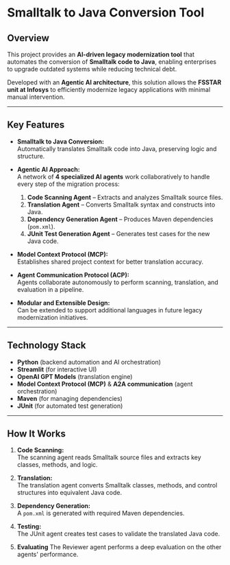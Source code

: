 # Smalltalk to Java Conversion Tool

## Overview
This project provides an **AI-driven legacy modernization tool** that automates the conversion of **Smalltalk code to Java**, enabling enterprises to upgrade outdated systems while reducing technical debt.  

Developed with an **Agentic AI architecture**, this solution allows the **FSSTAR unit at Infosys** to efficiently modernize legacy applications with minimal manual intervention.

---

## Key Features
- **Smalltalk to Java Conversion:**  
  Automatically translates Smalltalk code into Java, preserving logic and structure.

- **Agentic AI Approach:**  
  A network of **4 specialized AI agents** work collaboratively to handle every step of the migration process:
  1. **Code Scanning Agent** – Extracts and analyzes Smalltalk source files.  
  2. **Translation Agent** – Converts Smalltalk syntax and constructs into Java.  
  3. **Dependency Generation Agent** – Produces Maven dependencies (`pom.xml`).  
  4. **JUnit Test Generation Agent** – Generates test cases for the new Java code.

- **Model Context Protocol (MCP):**  
  Establishes shared project context for better translation accuracy.

- **Agent Communication Protocol (ACP):**  
  Agents collaborate autonomously to perform scanning, translation, and evaluation in a pipeline.

- **Modular and Extensible Design:**  
  Can be extended to support additional languages in future legacy modernization initiatives.

---

## Technology Stack
- **Python** (backend automation and AI orchestration)
- **Streamlit** (for interactive UI)
- **OpenAI GPT Models** (translation engine)
- **Model Context Protocol (MCP)** & **A2A communication** (agent orchestration)
- **Maven** (for managing dependencies)
- **JUnit** (for automated test generation)

---

## How It Works
1. **Code Scanning:**  
   The scanning agent reads Smalltalk source files and extracts key classes, methods, and logic.

2. **Translation:**  
   The translation agent converts Smalltalk classes, methods, and control structures into equivalent Java code.

3. **Dependency Generation:**  
   A `pom.xml` is generated with required Maven dependencies.

4. **Testing:**  
   The JUnit agent creates test cases to validate the translated Java code.

5. **Evaluating**
    The Reviewer agent performs a deep evaluation on the other agents' performance. 
